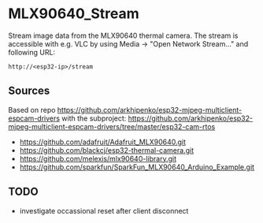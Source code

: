 # MLX90640_Stream

Stream image data from the MLX90640 thermal camera. The stream is accessible with e.g. VLC by using Media -> "Open Network Stream..." and following URL:

`http://<esp32-ip>/stream` 

## Sources
Based on repo https://github.com/arkhipenko/esp32-mjpeg-multiclient-espcam-drivers with the subproject: https://github.com/arkhipenko/esp32-mjpeg-multiclient-espcam-drivers/tree/master/esp32-cam-rtos

* https://github.com/adafruit/Adafruit_MLX90640.git
* https://github.com/blackcj/esp32-thermal-camera.git
* https://github.com/melexis/mlx90640-library.git
* https://github.com/sparkfun/SparkFun_MLX90640_Arduino_Example.git

## TODO
* investigate occassional reset after client disconnect
